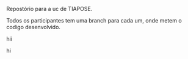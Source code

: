 Repostório para a uc de TIAPOSE. 

Todos os participantes tem uma branch para cada um, onde metem o codigo desenvolvido.

hii

hi
